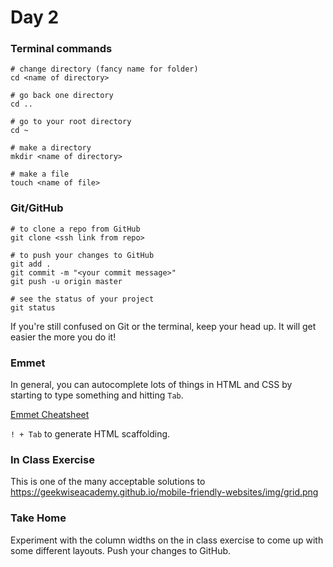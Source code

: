 # Day 2

### Terminal commands

```
# change directory (fancy name for folder)
cd <name of directory>

# go back one directory
cd ..

# go to your root directory
cd ~

# make a directory
mkdir <name of directory>

# make a file
touch <name of file>
```

### Git/GitHub

```
# to clone a repo from GitHub
git clone <ssh link from repo>

# to push your changes to GitHub
git add .
git commit -m "<your commit message>"
git push -u origin master

# see the status of your project
git status
```

If you're still confused on Git or the terminal, keep your head up. It will get easier the more you do it!

### Emmet

In general, you can autocomplete lots of things in HTML and CSS by starting to type something and hitting `Tab`.

[Emmet Cheatsheet](https://docs.emmet.io/cheat-sheet/)

`! + Tab` to generate HTML scaffolding.  

### In Class Exercise

This is one of the many acceptable solutions to https://geekwiseacademy.github.io/mobile-friendly-websites/img/grid.png

### Take Home

Experiment with the column widths on the in class exercise to come up with some different layouts. Push your changes to GitHub.
